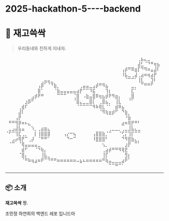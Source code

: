 # 2025-hackathon-5----backend

# 🧹 재고쓱싹

> 우리동네와 친하게 지내자.

⠀⠀⠀⠀⠀⠀⠀⠀⠀⠀⠀⠀⠀⠀⠀⠀⠀⠀⠀⠀⠀⠀⠀⠀⠀⠀⠀⠀⠀⠀⠀⠀⠀⠀⠀⠀⠀⠀⠀⠀⠀⢀⣦⣄⣀⠀⠀⠀
⠀⠀⠀⠀⠀⠀⠀⠀⠀⠀⠀⠀⠀⠀⠀⠀⠀⠀⠀⠀⠀⠀⠀⠀⠀⠀⠀⠀⠀⠀⠀⠀⠀⠀⠀⠀⠀⠀⠀⠀⠀⣼⣃⠈⠙⠛⢶⣦
⠀⠀⠀⠀⠀⠀⠀⠀⠀⠀⠀⠀⠀⠀⠀⠀⠀⠀⠀⠀⠀⠀⠀⠀⠀⠀⠀⠀⠀⠀⠀⠀⠀⠀⠀⠀⢠⡾⠛⠿⣶⡏⠙⠻⠶⣤⣼⠇
⠀⠀⠀⠀⠀⠀⠀⠀⠀⠀⠀⠀⠀⠀⠀⠀⠀⠀⠀⠀⠀⠀⠀⠀⠀⠀⠀⠀⠀⠀⠀⠀⠀⠀⠀⠀⠸⣧⣀⢀⣼⢀⣴⠶⢶⣴⡟⠀
⠀⠀⠀⠀⠀⠀⠀⠀⠀⠀⠀⢀⣤⣤⣀⠀⠀⠀⠀⠀⠀⠀⠀⠀⠀⠀⠀⠀⠀⠀⠀⠀⠀⠀⠀⠀⠀⠈⠉⠉⠁⢸⣇⠀⠀⣹⠇⠀
⠀⠀⠀⠀⠀⠀⠀⠀⠀⠀⢠⡿⠁⠈⠙⣷⡀⠀⠀⠀⠀⠀⠀⢀⣤⣤⣀⣠⡾⠛⠻⣦⠀⠀⠀⠀⠀⠀⠀⣀⡀⠀⠉⠛⠛⠋⠀⠀
⠀⠀⠀⠀⠀⠀⠀⠀⠀⠀⣿⠁⠀⠀⠀⠈⣷⣤⣤⣤⣤⣤⣴⡟⠉⠉⠹⣯⠀⠀⠀⢹⡆⠀⠀⠀⠀⠀⠀⣏⠁⠀⠀⠀⠀⠀⠀⠀
⠀⠀⠀⠀⠀⠀⠀⠀⣠⡾⠟⠛⠀⠀⠀⠀⠉⠉⠉⠀⠀⢈⣿⠀⠠⣷⣤⣿⠿⢶⣦⡾⠟⠻⣶⡄⠀⠀⢀⣿⠀⠀⠀⠀⠀⠀⠀⠀
⠀⠀⠀⠀⠀⠀⣰⡿⠋⠀⠀⠀⠀⠀⠀⠀⠀⠀⠀⠀⠀⠈⣿⣄⣀⣀⣿⡇⠀⢀⣿⣦⡀⠀⢸⣇⠀⠀⠈⠁⠀⠀⠀⠀⠀⠀⠀⠀
⠀⠀⠀⠀⢀⣾⠏⠀⠀⠀⠀⠀⠀⠀⠀⠀⠀⠀⠀⠀⠀⠀⠈⠉⠉⠉⠉⠻⠷⢿⣇⠈⠁⠀⣾⠿⣦⠀⠀⠀⠀⠀⠀⠀⠀⠀⠀⠀
⠀⠀⠀⠀⣼⠇⠀⠀⠀⠀⠀⠀⠀⠀⠀⠀⠀⠀⠀⠀⠀⠀⠀⠀⠀⠀⠀⠀⠀⠈⠻⢷⣶⡾⠋⠀⠙⣷⡀⠀⠀⠀⠀⠀⠀⠀⠀⠀
⠀⠀⠀⢠⡟⠀⠀⠀⠀⠀⠀⠀⠀⠀⠀⠀⠀⠀⠀⠀⠀⠀⠀⠀⠀⠀⠀⠀⠀⠀⠀⠀⠀⠀⠀⠀⠀⠘⣷⠀⠀⠀⠀⠀⠀⠀⠀⠀
⠀⠛⠛⢻⡿⠶⠦⣄⠀⠀⠀⠀⠀⠀⠀⠀⠀⠀⠀⠀⠀⠀⠀⠀⠀⠀⠀⠀⠀⠀⠀⠀⠀⠀⠀⠀⣴⠶⢿⡟⠛⠃⠀⠀⠀⠀⠀⠀
⠀⣀⣠⣼⣧⣤⠀⠀⠱⡀⢀⣴⣶⣄⠀⠀⠀⠀⠀⠀⠀⠀⠀⠀⠀⠀⠀⠀⠀⠀⠀⠀⢀⣀⣀⡀⢀⣀⣸⣧⣄⣀⠀⠀⠀⠀⠀⠀
⠈⠋⠉⢹⣏⢀⡀⠀⠀⡇⢸⣿⣿⣿⠀⠀⠀⠀⢠⡔⠒⢦⠀⠀⠀⠀⠀⢠⣿⣿⣷⡈⠉⠀⠀⠈⢋⡍⢹⡏⠉⠉⠀⠀⠀⠀⠀⠀
⠀⠀⣠⡴⢿⡟⠉⢀⡼⠀⠈⠛⠛⠁⠀⠀⠀⠀⠀⠙⠒⠉⠀⠀⠀⠀⠀⠸⣿⣿⣿⠃⠀⠀⠀⠀⠙⠻⣿⣷⣄⡀⠀⠀⠀⠀⠀⠀
⠀⠈⠉⠀⠈⢿⣤⣤⣤⣤⣀⠀⠀⠀⠀⠀⠀⠀⠀⠀⠀⠀⠀⠀⠀⠀⠀⠀⠀⠀⢢⡀⠀⠀⠀⠀⠀⣰⡟⠀⠉⠁⠀⠀⠀⠀⠀⠀
⠀⠀⠀⠀⠀⣾⠋⠀⠀⠈⠙⢷⡄⠀⠀⠀⠀⠀⠀⠀⠀⠀⠀⠀⠀⠀⠀⠀⠀⠀⢀⣴⡾⠛⠛⠻⢿⣟⠀⠀⠀⠀⠀⠀⠀⠀⠀⠀
⠀⠀⠀⠀⠈⣿⡄⠀⠀⠀⠀⢸⣧⣀⠀⠀⠀⠀⠀⠀⠀⠀⠀⠀⠀⠀⠀⠀⠀⠀⢸⡏⠀⠀⠀⠀⠀⣻⡆⠀⠀⠀⠀⠀⠀⠀⠀⠀
⠀⠀⠀⠀⠀⠈⠛⠷⢶⣴⠶⠟⠉⠙⠛⠛⠶⠶⠶⠶⠶⠶⠤⣦⠦⠶⠶⠶⠶⠶⠛⢷⣤⣀⣀⣀⣴⠟⠁⠀⠀⠀⠀⠀⠀⠀⠀⠀
⠀⠀⠀⠀⠀⠀⠀⠀⠀⠀⠀⠀⠀⠀⠀⠀⠀⠀⠀⠀⠀⠀⠀⠀⠀⠀⠀⠀⠀⠀⠀⠀⠉⠉⠛⠉⠁⠀⠀⠀⠀⠀⠀⠀⠀⠀⠀⠀

---

## 📦 소개

**재고쓱싹** 짱.  

조민정 하연희의 백엔드 레포 입니드아